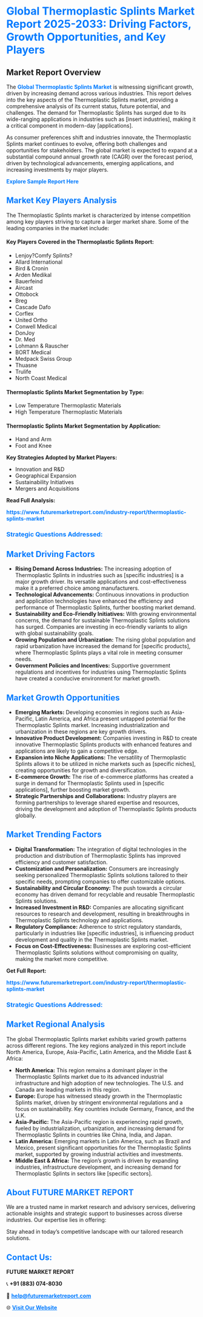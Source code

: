 <h1 style="color: #007BFF;">Global Thermoplastic Splints Market Report 2025-2033: Driving Factors, Growth Opportunities, and Key Players</h1>

<section id="overview">
<h2>Market Report Overview</h2>
<p>The <a href="https://www.futuremarketreport.com/industry-report/thermoplastic-splints-market" style="color: #007BFF; text-decoration: none;"><strong>Global Thermoplastic Splints Market</strong></a> is witnessing significant growth, driven by increasing demand across various industries. This report delves into the key aspects of the Thermoplastic Splints market, providing a comprehensive analysis of its current status, future potential, and challenges. The demand for Thermoplastic Splints has surged due to its wide-ranging applications in industries such as [insert industries], making it a critical component in modern-day [applications].</p>
<p>As consumer preferences shift and industries innovate, the Thermoplastic Splints market continues to evolve, offering both challenges and opportunities for stakeholders. The global market is expected to expand at a substantial compound annual growth rate (CAGR) over the forecast period, driven by technological advancements, emerging applications, and increasing investments by major players.</p>
</section>

<section id="overview">
<p><a href="https://www.futuremarketreport.com/request-sample/reportId=87093" style="color: #007BFF; text-decoration: none;"><strong>Explore Sample Report Here</strong></a></p>
</section>

<section id="key-players">
<h2 style="color: #007BFF;">Market Key Players Analysis</h2>
<p>The Thermoplastic Splints market is characterized by intense competition among key players striving to capture a larger market share. Some of the leading companies in the market include:</p>
<h4>Key Players Covered in the Thermoplastic Splints Report:</h4>
<ul><li>Lenjoy?Comfy Splints?</li><li>Allard International</li><li>Bird &amp; Cronin</li><li>Arden Medikal</li><li>Bauerfeind</li><li>Aircast</li><li>Ottobock</li><li>Breg</li><li>Cascade Dafo</li><li>Corflex</li><li>United Ortho</li><li>Conwell Medical</li><li>DonJoy</li><li>Dr. Med</li><li>Lohmann &amp; Rauscher</li><li>BORT Medical</li><li>Medpack Swiss Group</li><li>Thuasne</li><li>Trulife</li><li>North Coast Medical</li></ul>
<h4>Thermoplastic Splints Market Segmentation by Type:</h4>
<ul><li>Low Temperature Thermoplastic Materials</li><li>High Temperature Thermoplastic Materials</li></ul>

<h4>Thermoplastic Splints Market Segmentation by Application:</h4>
<ul><li>Hand and Arm</li><li>Foot and Knee</li></ul>
<p><strong>Key Strategies Adopted by Market Players:</strong></p>
<ul>
<li>Innovation and R&D</li>
<li>Geographical Expansion</li>
<li>Sustainability Initiatives</li>
<li>Mergers and Acquisitions</li>
</ul>
</section>

<section>
<p><strong>Read Full Analysis: </strong></p><a href="https://www.futuremarketreport.com/industry-report/thermoplastic-splints-market" style="color: #007BFF; text-decoration: none;"><strong>https://www.futuremarketreport.com/industry-report/thermoplastic-splints-market</strong></a>
<h3 style="color: #007BFF;">Strategic Questions Addressed:</h3>
</section>

<section id="driving-factors">
<h2 style="color: #007BFF;">Market Driving Factors</h2>
<ul>
<li><strong>Rising Demand Across Industries:</strong> The increasing adoption of Thermoplastic Splints in industries such as [specific industries] is a major growth driver. Its versatile applications and cost-effectiveness make it a preferred choice among manufacturers.</li>
<li><strong>Technological Advancements:</strong> Continuous innovations in production and application technologies have enhanced the efficiency and performance of Thermoplastic Splints, further boosting market demand.</li>
<li><strong>Sustainability and Eco-Friendly Initiatives:</strong> With growing environmental concerns, the demand for sustainable Thermoplastic Splints solutions has surged. Companies are investing in eco-friendly variants to align with global sustainability goals.</li>
<li><strong>Growing Population and Urbanization:</strong> The rising global population and rapid urbanization have increased the demand for [specific products], where Thermoplastic Splints plays a vital role in meeting consumer needs.</li>
<li><strong>Government Policies and Incentives:</strong> Supportive government regulations and incentives for industries using Thermoplastic Splints have created a conducive environment for market growth.</li>
</ul>
</section>

<section id="growth-opportunities">
<h2 style="color: #007BFF;">Market Growth Opportunities</h2>
<ul>
<li><strong>Emerging Markets:</strong> Developing economies in regions such as Asia-Pacific, Latin America, and Africa present untapped potential for the Thermoplastic Splints market. Increasing industrialization and urbanization in these regions are key growth drivers.</li>
<li><strong>Innovative Product Development:</strong> Companies investing in R&D to create innovative Thermoplastic Splints products with enhanced features and applications are likely to gain a competitive edge.</li>
<li><strong>Expansion into Niche Applications:</strong> The versatility of Thermoplastic Splints allows it to be utilized in niche markets such as [specific niches], creating opportunities for growth and diversification.</li>
<li><strong>E-commerce Growth:</strong> The rise of e-commerce platforms has created a surge in demand for Thermoplastic Splints used in [specific applications], further boosting market growth.</li>
<li><strong>Strategic Partnerships and Collaborations:</strong> Industry players are forming partnerships to leverage shared expertise and resources, driving the development and adoption of Thermoplastic Splints products globally.</li>
</ul>
</section>

<section id="trending-factors">
<h2 style="color: #007BFF;">Market Trending Factors</h2>
<ul>
<li><strong>Digital Transformation:</strong> The integration of digital technologies in the production and distribution of Thermoplastic Splints has improved efficiency and customer satisfaction.</li>
<li><strong>Customization and Personalization:</strong> Consumers are increasingly seeking personalized Thermoplastic Splints solutions tailored to their specific needs, prompting companies to offer customizable options.</li>
<li><strong>Sustainability and Circular Economy:</strong> The push towards a circular economy has driven demand for recyclable and reusable Thermoplastic Splints solutions.</li>
<li><strong>Increased Investment in R&D:</strong> Companies are allocating significant resources to research and development, resulting in breakthroughs in Thermoplastic Splints technology and applications.</li>
<li><strong>Regulatory Compliance:</strong> Adherence to strict regulatory standards, particularly in industries like [specific industries], is influencing product development and quality in the Thermoplastic Splints market.</li>
<li><strong>Focus on Cost-Effectiveness:</strong> Businesses are exploring cost-efficient Thermoplastic Splints solutions without compromising on quality, making the market more competitive.</li>
</ul>
</section>

<section>
<p><strong>Get Full Report: </strong></p><a href="https://www.futuremarketreport.com/industry-report/thermoplastic-splints-market" style="color: #007BFF; text-decoration: none;"><strong>https://www.futuremarketreport.com/industry-report/thermoplastic-splints-market</strong></a>
<h3 style="color: #007BFF;">Strategic Questions Addressed:</h3>
</section>


<section id="regional-analysis">
<h2 style="color: #007BFF;">Market Regional Analysis</h2>
<p>The global Thermoplastic Splints market exhibits varied growth patterns across different regions. The key regions analyzed in this report include North America, Europe, Asia-Pacific, Latin America, and the Middle East & Africa:</p>
<ul>
<li><strong>North America:</strong> This region remains a dominant player in the Thermoplastic Splints market due to its advanced industrial infrastructure and high adoption of new technologies. The U.S. and Canada are leading markets in this region.</li>
<li><strong>Europe:</strong> Europe has witnessed steady growth in the Thermoplastic Splints market, driven by stringent environmental regulations and a focus on sustainability. Key countries include Germany, France, and the U.K.</li>
<li><strong>Asia-Pacific:</strong> The Asia-Pacific region is experiencing rapid growth, fueled by industrialization, urbanization, and increasing demand for Thermoplastic Splints in countries like China, India, and Japan.</li>
<li><strong>Latin America:</strong> Emerging markets in Latin America, such as Brazil and Mexico, present significant opportunities for the Thermoplastic Splints market, supported by growing industrial activities and investments.</li>
<li><strong>Middle East & Africa:</strong> The region’s growth is driven by expanding industries, infrastructure development, and increasing demand for Thermoplastic Splints in sectors like [specific sectors].</li>
</ul>
</section>

<footer>
<h2 style="color: #007BFF;">About FUTURE MARKET REPORT</h2>
<p>We are a trusted name in market research and advisory services, delivering actionable insights and strategic support to businesses across diverse industries. Our expertise lies in offering:</p>

<p>Stay ahead in today’s competitive landscape with our tailored research solutions.</p>

<h2 style="color: #007BFF;">Contact Us:</h2>
<p><strong>FUTURE MARKET REPORT</strong></p>
<p>📞 <strong>+91 (883) 074-8030</strong></p>
<p>📧 <strong><a href="mailto:help@futuremarketreport.com" style="color: #007BFF;">help@futuremarketreport.com</a></strong></p>
<p>🌐 <strong><a href="https://www.futuremarketreport.com/" style="color: #007BFF;">Visit Our Website</a></strong></p>
</footer>